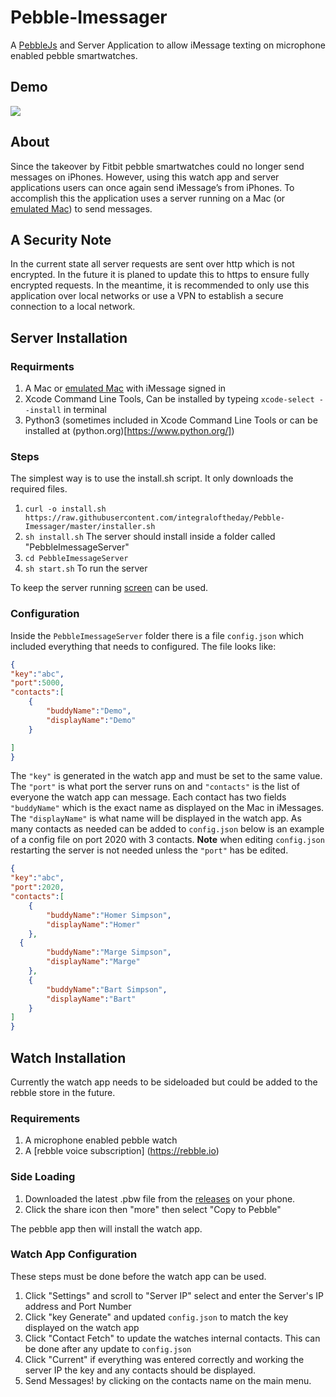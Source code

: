 # Pebble-Imessager
A [PebbleJs](https://github.com/pebble/pebblejs) and Server Application to allow iMessage texting on microphone enabled pebble smartwatches. 

## Demo 
![](Demo.gif)

## About 
Since the takeover by Fitbit pebble smartwatches could no longer send messages on iPhones. However, using this watch app and server 
applications users can once again send iMessage’s from iPhones. To accomplish this the application uses a server running on a Mac (or 
[emulated Mac](https://github.com/foxlet/macOS-Simple-KVM)) to send messages.

## A Security Note 
In the current state all server requests are sent over http which is not encrypted. In the future it is planed 
to update this to https to ensure fully encrypted requests. In the meantime, it is recommended to only use this application over local
networks or use a VPN to establish a secure connection to a local network. 

## Server Installation
### Requirments 
1. A Mac or [emulated Mac](https://github.com/foxlet/macOS-Simple-KVM) with iMessage signed in 
2. Xcode Command Line Tools, Can be installed by typeing `xcode-select --install` in terminal 
3. Python3 (sometimes included in Xcode Command Line Tools or can be installed at (python.org)[https://www.python.org/])
### Steps
The simplest way is to use the install.sh script. It only downloads the required files. 
1. `curl -o install.sh https://raw.githubusercontent.com/integraloftheday/Pebble-Imessager/master/installer.sh` 
2. `sh install.sh` The server should install inside a folder called "PebbleImessageServer" 
3. `cd PebbleImessageServer`
4. `sh start.sh` To run the server 

To keep the server running [screen](http://www.kinnetica.com/2011/05/29/using-screen-on-mac-os-x/) can be used. 
### Configuration 
Inside the `PebbleImessageServer` folder there is a file `config.json` which included everything that needs to configured. The file looks like: 

```json 
{
"key":"abc",
"port":5000,
"contacts":[
	{
		"buddyName":"Demo",
		"displayName":"Demo" 
	}

]
}
```
The `"key"` is generated in the watch app and must be set to the same value. The `"port"` is what port the server runs on and `"contacts"` 
is the list of everyone the watch app can message. Each contact has two fields `"buddyName"` which is the exact name as displayed on the Mac
in iMessages. The `"displayName"` is what name will be displayed in the watch app. As many contacts as needed can be added to `config.json`
below is an example of a config file on port 2020 with 3 contacts. **Note** when editing `config.json` restarting the server is not needed
unless the `"port"` has be edited. 

```json 
{
"key":"abc",
"port":2020,
"contacts":[
	{
		"buddyName":"Homer Simpson",
		"displayName":"Homer" 
	},
  {
		"buddyName":"Marge Simpson",
		"displayName":"Marge" 
	},
	{
		"buddyName":"Bart Simpson",
		"displayName":"Bart" 
	}
]
}
```
## Watch Installation 
Currently the watch app needs to be sideloaded but could be added to the rebble store in the future. 
### Requirements 
1. A microphone enabled pebble watch 
2. A [rebble voice subscription] (https://rebble.io)
### Side Loading 
1. Downloaded the latest .pbw file from the [releases](https://github.com/integraloftheday/Pebble-Imessager/releases/tag/v1.0) on your phone. 
2. Click the share icon then "more" then select "Copy to Pebble"

The pebble app then will install the watch app. 
### Watch App Configuration 
These steps must be done before the watch app can be used. 
1. Click "Settings" and scroll to "Server IP" select and enter the Server's IP address and Port Number
2. Click "key Generate" and updated `config.json` to match the key displayed on the watch app 
3. Click "Contact Fetch" to update the watches internal contacts. This can be done after any update to `config.json`
4. Click "Current" if everything was entered correctly and working the server IP the key and any contacts should be displayed.
5. Send Messages! by clicking on the contacts name on the main menu. 

